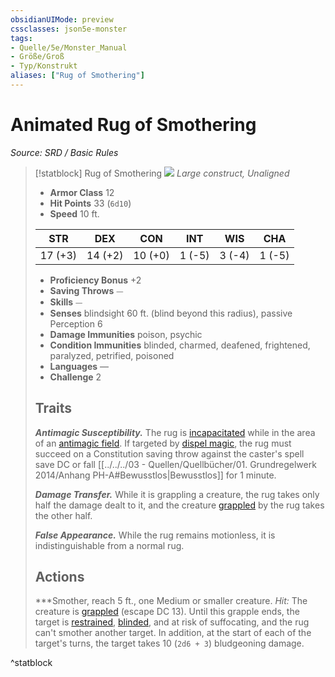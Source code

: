 ```yaml
---
obsidianUIMode: preview
cssclasses: json5e-monster
tags:
- Quelle/5e/Monster_Manual
- Größe/Groß
- Typ/Konstrukt
aliases: ["Rug of Smothering"]
---
```

# Animated Rug of Smothering
*Source: SRD / Basic Rules*  

> [!statblock] Rug of Smothering
> ![](compendium/bestiary/construct/token/rug-of-smothering.png#token)
> *Large construct, Unaligned*
> 
> - **Armor Class** 12 
> - **Hit Points** 33 (`6d10`)
> - **Speed** 10 ft.
> 
> |STR|DEX|CON|INT|WIS|CHA|
> |:---:|:---:|:---:|:---:|:---:|:---:|
> |17 (+3)|14 (+2)|10 (+0)| 1 (-5)| 3 (-4)| 1 (-5)|
> 
> - **Proficiency Bonus** +2
> - **Saving Throws** ⏤
> - **Skills** ⏤
> - **Senses** blindsight 60 ft. (blind beyond this radius), passive Perception 6
> - **Damage Immunities** poison, psychic
> - **Condition Immunities** blinded, charmed, deafened, frightened, paralyzed, petrified, poisoned
> - **Languages** —
> - **Challenge** 2
> 
> ## Traits
> 
> ***Antimagic Susceptibility.*** The rug is [incapacitated](rules/conditions.md#incapacitated) while in the area of an [antimagic field](compendium/spells/antimagic-field.md). If targeted by [dispel magic](compendium/spells/dispel-magic.md), the rug must succeed on a Constitution saving throw against the caster's spell save DC or fall [[../../../03 - Quellen/Quellbücher/01. Grundregelwerk 2014/Anhang PH-A#Bewusstlos|Bewusstlos]] for 1 minute.
> 
> ***Damage Transfer.*** While it is grappling a creature, the rug takes only half the damage dealt to it, and the creature [grappled](rules/conditions.md#grappled) by the rug takes the other half.
> 
> ***False Appearance.*** While the rug remains motionless, it is indistinguishable from a normal rug.
> 
> ## Actions
> 
> ***Smother[](../../../03%20-%20Quellen/Quellbücher/01.%20Grundregelwerk%202014/Anhang%20PH-A.md#Bewusstlos), reach 5 ft., one Medium or smaller creature. *Hit:* The creature is [grappled](rules/conditions.md#grappled) (escape DC 13). Until this grapple ends, the target is [restrained](rules/conditions.md#restrained), [blinded](rules/conditions.md#blinded), and at risk of suffocating, and the rug can't smother another target. In addition, at the start of each of the target's turns, the target takes 10 (`2d6 + 3`) bludgeoning damage.

^statblock